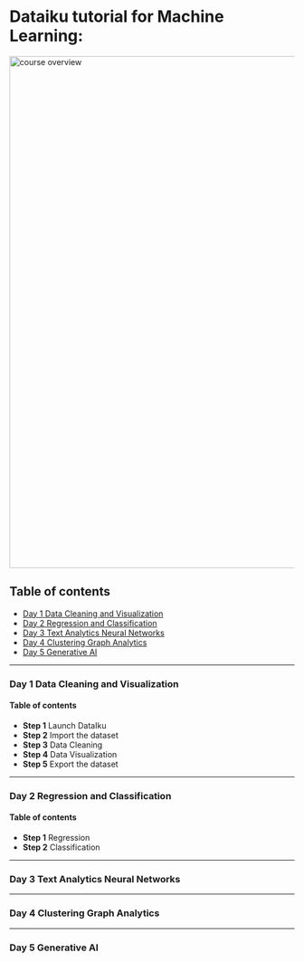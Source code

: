# **Dataiku tutorial for Machine Learning:**

<img width="905" alt="course overview" src="https://github.com/michalis0/ML_dataiku/assets/43532600/8b82138b-5cf2-41bd-bfd9-288c6341c02a">

## Table of contents 
* [Day 1 Data Cleaning and Visualization](#day-1-data-cleaning-and-visualization)
* [Day 2 Regression and Classification](#day-2-regression-and-classification)
* [Day 3 Text Analytics Neural Networks](#day-3-text-analytics-neural-networks)
* [Day 4 Clustering Graph Analytics](#day-4-clustering-graph-analytics)
* [Day 5 Generative AI](#day-5-generative-ai)



-----------
### **Day 1 Data Cleaning and Visualization**
#### **Table of contents** 
* **Step 1** Launch DataIku
* **Step 2** Import the dataset
* **Step 3** Data Cleaning
* **Step 4** Data Visualization
* **Step 5** Export the dataset


-----------
### **Day 2 Regression and Classification**
#### **Table of contents** 
* **Step 1** Regression
* **Step 2** Classification

----------------------
### **Day 3 Text Analytics Neural Networks**

----------------------
### **Day 4 Clustering Graph Analytics**

----------------------
### **Day 5 Generative AI**